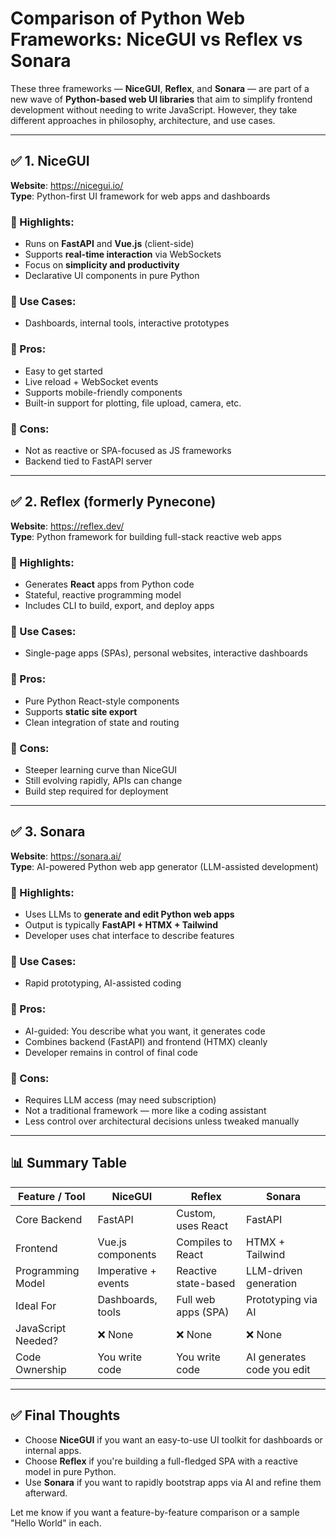 # Comparison of Python Web Frameworks: NiceGUI vs Reflex vs Sonara

These three frameworks — **NiceGUI**, **Reflex**, and **Sonara** — are part of a new wave of **Python-based web UI libraries** that aim to simplify frontend development without needing to write JavaScript. However, they take different approaches in philosophy, architecture, and use cases.

---

## ✅ 1. NiceGUI

**Website**: https://nicegui.io/  
**Type**: Python-first UI framework for web apps and dashboards

### 🔹 Highlights:
- Runs on **FastAPI** and **Vue.js** (client-side)
- Supports **real-time interaction** via WebSockets
- Focus on **simplicity and productivity**
- Declarative UI components in pure Python

### 🔹 Use Cases:
- Dashboards, internal tools, interactive prototypes

### 🔹 Pros:
- Easy to get started
- Live reload + WebSocket events
- Supports mobile-friendly components
- Built-in support for plotting, file upload, camera, etc.

### 🔹 Cons:
- Not as reactive or SPA-focused as JS frameworks
- Backend tied to FastAPI server

---

## ✅ 2. Reflex (formerly Pynecone)

**Website**: https://reflex.dev/  
**Type**: Python framework for building full-stack reactive web apps

### 🔹 Highlights:
- Generates **React** apps from Python code
- Stateful, reactive programming model
- Includes CLI to build, export, and deploy apps

### 🔹 Use Cases:
- Single-page apps (SPAs), personal websites, interactive dashboards

### 🔹 Pros:
- Pure Python React-style components
- Supports **static site export**
- Clean integration of state and routing

### 🔹 Cons:
- Steeper learning curve than NiceGUI
- Still evolving rapidly, APIs can change
- Build step required for deployment

---

## ✅ 3. Sonara

**Website**: https://sonara.ai/  
**Type**: AI-powered Python web app generator (LLM-assisted development)

### 🔹 Highlights:
- Uses LLMs to **generate and edit Python web apps**
- Output is typically **FastAPI + HTMX + Tailwind**
- Developer uses chat interface to describe features

### 🔹 Use Cases:
- Rapid prototyping, AI-assisted coding

### 🔹 Pros:
- AI-guided: You describe what you want, it generates code
- Combines backend (FastAPI) and frontend (HTMX) cleanly
- Developer remains in control of final code

### 🔹 Cons:
- Requires LLM access (may need subscription)
- Not a traditional framework — more like a coding assistant
- Less control over architectural decisions unless tweaked manually

---

## 📊 Summary Table

| Feature / Tool     | **NiceGUI**         | **Reflex**             | **Sonara**                  |
|--------------------|---------------------|------------------------|-----------------------------|
| Core Backend       | FastAPI             | Custom, uses React     | FastAPI                     |
| Frontend           | Vue.js components   | Compiles to React      | HTMX + Tailwind             |
| Programming Model  | Imperative + events | Reactive state-based   | LLM-driven generation       |
| Ideal For          | Dashboards, tools   | Full web apps (SPA)    | Prototyping via AI          |
| JavaScript Needed? | ❌ None             | ❌ None                | ❌ None                     |
| Code Ownership     | You write code      | You write code         | AI generates code you edit  |

---

## ✅ Final Thoughts

- Choose **NiceGUI** if you want an easy-to-use UI toolkit for dashboards or internal apps.
- Choose **Reflex** if you're building a full-fledged SPA with a reactive model in pure Python.
- Use **Sonara** if you want to rapidly bootstrap apps via AI and refine them afterward.

Let me know if you want a feature-by-feature comparison or a sample "Hello World" in each.
